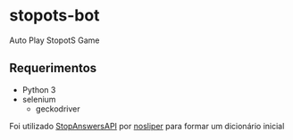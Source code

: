 # stopots-bot
Auto Play StopotS Game

## Requerimentos
* Python 3
* selenium
  * geckodriver

Foi utilizado [StopAnswersAPI](https://github.com/nosliper/StopAnswersAPI) por [nosliper](https://github.com/nosliper) para formar um dicionário inicial
